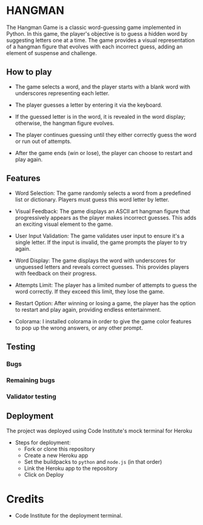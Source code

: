 # HANGMAN 

 The Hangman Game is a classic word-guessing game implemented in Python. In this game, the player's objective is to guess a hidden word by suggesting letters one at a time. The game provides a visual representation of a hangman figure that evolves with each incorrect guess, adding an element of suspense and challenge.
 ## How to play
 - The game selects a word, and the player starts with a blank word with underscores representing each letter.

- The player guesses a letter by entering it via the keyboard.

- If the guessed letter is in the word, it is revealed in the word display; otherwise, the hangman figure evolves.

- The player continues guessing until they either correctly guess the word or run out of attempts.

- After the game ends (win or lose), the player can choose to restart and play again.

## Features
- Word Selection: The game randomly selects a word from a predefined list or dictionary. Players must guess this word letter by letter.

- Visual Feedback: The game displays an ASCII art hangman figure that progressively appears as the player makes incorrect guesses. This adds an exciting visual element to the game.

- User Input Validation: The game validates user input to ensure it's a single letter. If the input is invalid, the game prompts the player to try again.

- Word Display: The game displays the word with underscores for unguessed letters and reveals correct guesses. This provides players with feedback on their progress.

- Attempts Limit: The player has a limited number of attempts to guess the word correctly. If they exceed this limit, they lose the game.

- Restart Option: After winning or losing a game, the player has the option to restart and play again, providing endless entertainment.

- Colorama: I installed colorama in order to give the game color features to pop up the wrong answers, or any other prompt. 

## Testing
### Bugs
### Remaining bugs
### Validator testing

## Deployment
The project was deployed using Code Institute's mock terminal for Heroku

- Steps for deployment: 
  - Fork or clone this repository
  - Create a new Heroku app 
  - Set the buildpacks to `python` and `node.js` (in that order)
  - Link the Heroku app to the repository
  - Click on Deploy

# Credits
- Code Institute for the deployment terminal.